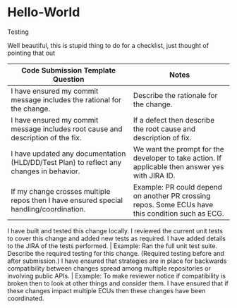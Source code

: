 # Hello-World
Testing

Well beautiful, this is stupid thing to do for a checklist, just thought of pointing that out

**Code Submission Template Question** | **Notes**
------------ | -------------
I have ensured my commit message includes the rational for the change. | Describe the rationale for the change.
I have ensured my commit message includes root cause and description of the fix. | If a defect then describe the root cause and description of fix.
I have updated any documentation (HLD/DD/Test Plan) to reflect any changes in behavior. | We want the prompt for the developer to take action. If applicable then answer yes with JIRA ID. 
If my change crosses multiple repos then I have ensured special handling/coordination. | Example: PR could depend on another PR crossing repos. Some ECUs have this condition such as ECG.
I have built and tested this change locally.
I reviewed the current unit tests to cover this change and added new tests as required. 
I have added details to the JIRA of the tests performed. | Example: Ran the full unit test suite. Describe the required testing for this change. (Required testing before and after submission.)
I have ensured that strategies are in place for backwards compatibility between changes spread among multiple repositories or involving public APIs. | Example: To make reviewer notice if compatibility is broken then to look at other things and consider them.
I have ensured that if these changes impact multiple ECUs then these changes have been coordinated.
